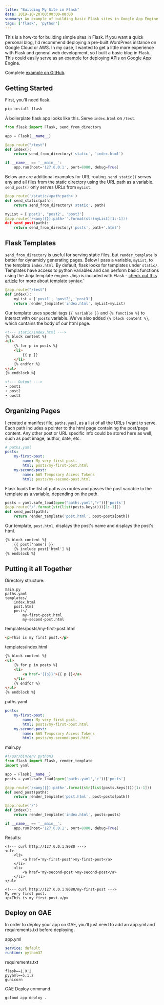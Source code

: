 ```yaml
---
title: "Building My Site in Flask"
date: 2019-10-20T00:00:00-00:00
summary: An example of building basic Flask sites in Google App Engine
tags: ['flask', 'python']
---
```


This is a how-to for building simple sites in Flask. If you want a quick personal blog, I'd recommend deploying a pre-built WordPress instance on Google Cloud or AWS. In my case, I wanted to get a little more experience with Flask and general web development, so I built a basic blog in Flask. This could easily serve as an example for deploying APIs on Google App Engine.

Complete [example on GitHub](https://github.com/WTFender/wtfender_blog).

## Getting Started

First, you'll need flask.

```bash
pip install flask
```

A boilerplate flask app looks like this. Serve `index.html` on `/test`.
```python
from flask import Flask, send_from_directory

app = Flask(__name__)

@app.route("/test")
def index():
    return send_from_directory('static', 'index.html')

if __name__ == '__main__':
    app.run(host='127.0.0.1', port=8080, debug=True)
```

Below are are additional examples for URL routing. `send_static()` serves any and all files from the static directory using the URL path as a variable. `send_post()` only serves URLs from `myList`.
```python
@app.route('/static/<path:path>')
def send_static(path):
    return send_from_directory('static', path)

myList = ['post1', 'post2', 'post3']
@app.route('/<any({}):path>''.format(str(myList)[1:-1]))
def send_post(path):
    return send_from_directory('posts', path+'.html')
```

## Flask Templates
`send_from_directory` is useful for serving static files, but `render_template` is better for dynamicly generating pages. Below I pass a variable, `myList`, to the template `index.html`. By default, flask looks for templates under `static/`. Templates have access to python variables and can perform basic functions using the Jinja template engine. Jinja is included with Flask - [check out this article](https://www.techiediaries.com/flask-tutorial-templates/) for more about template syntax.`
```python
@app.route("/test")
def index():
    myList = ['post1', 'post2', 'post3']
    return render_template('index.html', myList=myList)
```

Our template uses special tags `{{ variable }}` and `{% function %}` to interact with our `posts` variable. We've also added `{% block content %}`, which contains the body of our html page.
```html
<!--- static/index.html --->
{% block content %}
<ul>
    {% for p in posts %}
    <li>
        {{ p }}
    </li>
    {% endfor %}
</ul>
{% endblock %}

<!--- Output --->
∙ post1
∙ post2
∙ post3
```

## Organizing Pages
I created a manifest file, `paths.yaml`, as a list of all the URLs I want to serve. Each path includes a pointer to the html page containing the post/page content. Any other post or URL specific info could be stored here as well, such as post image, author, date, etc.
```yaml
# paths.yaml
posts:
    my-first-post:
        name: My very first post.
        html: posts/my-first-post.html
    my-second-post:
        name: AWS Temporary Access Tokens
        html: posts/my-second-post.html
```

Flask loads the list of paths as routes and passes the post variable to the template as a variable, depending on the path.
```python
posts = yaml.safe_load(open("paths.yaml","r"))['posts']
@app.route("/".format(str(list(posts.keys()))[1:-1]))
def send_post(path):
    return render_template('post.html', post=posts[path])
```

Our template, `post.html`, displays the post's name and displays the post's html.
```html
{% block content %}
    {{ post['name'] }}
    {% include post['html'] %}
{% endblock %}
```

## Putting it all Together

Directory structure:
```text
main.py
paths.yaml
templates/
    index.html
    post.html
    posts/
        my-first-post.html
        my-second-post.html
```

templates/posts/my-first-post.html
```html
<p>This is my first post.</p>
```

templates/index.html
```html
{% block content %}
<ul>
    {% for p in posts %}
    <li>
        <a href='{{p}}'>{{ p }}</a>
    </li>
    {% endfor %}
</ul>
{% endblock %}
```

paths.yaml
```yaml
posts:
    my-first-post:
        name: My very first post.
        html: posts/my-first-post.html
    my-second-post:
        name: AWS Temporary Access Tokens
        html: posts/my-second-post.html
```

main.py
```python
#!/usr/bin/env python3
from flask import Flask, render_template
import yaml

app = Flask(__name__)
posts = yaml.safe_load(open('paths.yaml','r'))['posts']

@app.route('/<any({}):path>'.format(str(list(posts.keys()))[1:-1]))
def send_post(path):
    return render_template('post.html', post=posts[path])

@app.route('/')
def index():
    return render_template('index.html', posts=posts)

if __name__ == '__main__':
    app.run(host='127.0.0.1', port=8080, debug=True)
```

Results:
```text
<!--- curl http://127.0.0.1:8080 --->
<ul>
    <li>
        <a href='my-first-post'>my-first-post</a>
    </li>
    <li>
        <a href='my-second-post'>my-second-post</a>
    </li>
</ul>

<!--- curl http://127.0.0.1:8080/my-first-post --->
My very first post.
<p>This is my first post.</p>
```

## Deploy on GAE
In order to deploy your app on GAE, you'll just need to add an app.yml and requirements.txt before deploying.

app.yml
```yaml
service: default
runtime: python37
```

requirements.txt
```text
flask==1.0.2
pyyaml==5.1.2
gunicorn
```

GAE Deploy command
```text
gcloud app deploy .
```